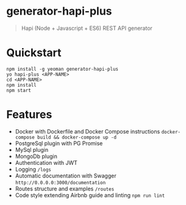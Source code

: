 generator-hapi-plus
===================
> Hapi (Node + Javascript + ES6) REST API generator

Quickstart
==========
    npm install -g yeoman generator-hapi-plus
    yo hapi-plus <APP-NAME>
    cd <APP-NAME>
    npm install
    npm start

Features
========

 * Docker with Dockerfile and Docker Compose instructions `docker-compose build && docker-compose up -d`
 * PostgreSql plugin with PG Promise
 * MySql plugin
 * MongoDb plugin
 * Authentication with JWT
 * Logging `/logs`
 * Automatic documentation with Swagger `http://0.0.0.0:3000/documentation`
 * Routes structure and examples `/routes`
 * Code style extending Airbnb guide and linting `npm run lint`